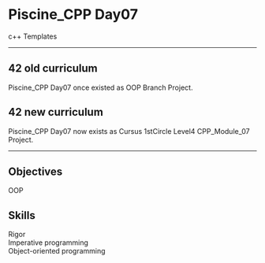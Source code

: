 # Piscine_CPP Day07

c++ Templates  


---


## 42 old curriculum

Piscine_CPP Day07 once existed as OOP Branch Project.  

## 42 new curriculum

Piscine_CPP Day07 now exists as Cursus 1stCircle Level4 CPP_Module_07 Project.  


---


## Objectives

OOP  


## Skills

Rigor  
Imperative programming  
Object-oriented programming  

